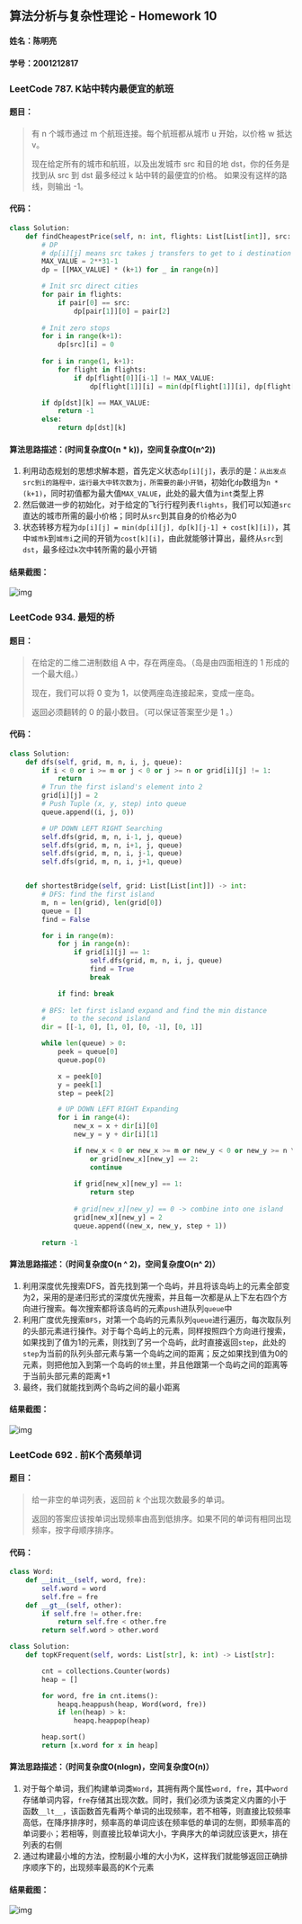 ## 算法分析与复杂性理论 - Homework 10

#### 姓名：陈明亮

#### 学号：2001212817



### LeetCode 787.  K站中转内最便宜的航班

#### 题目：

> 有 n 个城市通过 m 个航班连接。每个航班都从城市 u 开始，以价格 w 抵达 v。
>
> 现在给定所有的城市和航班，以及出发城市 src 和目的地 dst，你的任务是找到从 src 到 dst 最多经过 k 站中转的最便宜的价格。 如果没有这样的路线，则输出 -1。
>



#### 代码：

```python
class Solution:
    def findCheapestPrice(self, n: int, flights: List[List[int]], src: int, dst: int, k: int) -> int:
        # DP
        # dp[i][j] means src takes j transfers to get to i destination's min cost
        MAX_VALUE = 2**31-1
        dp = [[MAX_VALUE] * (k+1) for _ in range(n)]

        # Init src direct cities
        for pair in flights:
            if pair[0] == src:
                dp[pair[1]][0] = pair[2]
        
        # Init zero stops
        for i in range(k+1):
            dp[src][i] = 0
        
        for i in range(1, k+1):
            for flight in flights:
                if dp[flight[0]][i-1] != MAX_VALUE:
                    dp[flight[1]][i] = min(dp[flight[1]][i], dp[flight[0]][i-1] + flight[2])

        if dp[dst][k] == MAX_VALUE:
            return -1
        else:
            return dp[dst][k]
```



#### 算法思路描述：(时间复杂度O(n * k))，空间复杂度O(n^2))

1. 利用动态规划的思想求解本题，首先定义状态`dp[i][j]`，表示的是：`从出发点src到i的路程中，运行最大中转次数为j，所需要的最小开销`，初始化`dp`数组为`n * (k+1)`，同时初值都为最大值`MAX_VALUE`，此处的最大值为`int`类型上界
2. 然后做进一步的初始化，对于给定的飞行行程列表`flights`，我们可以知道`src`直达的城市所需的最小价格；同时从`src`到其自身的价格必为0
3. 状态转移方程为`dp[i][j] = min(dp[i][j], dp[k][j-1] + cost[k][i])`，其中`城市k`到`城市i`之间的开销为`cost[k][i]`，由此就能够计算出，最终从`src`到`dst`，最多经过`k`次中转所需的最小开销



#### 结果截图：

![img](https://github.com/Palette25/Algo-2021/blob/main/Homework10/figures/1.jpg)



### LeetCode 934.  最短的桥

#### 题目：

> 在给定的二维二进制数组 A 中，存在两座岛。（岛是由四面相连的 1 形成的一个最大组。）
>
> 现在，我们可以将 0 变为 1，以使两座岛连接起来，变成一座岛。
>
> 返回必须翻转的 0 的最小数目。（可以保证答案至少是 1 。）
>



#### 代码：

```python
class Solution:
    def dfs(self, grid, m, n, i, j, queue):
        if i < 0 or i >= m or j < 0 or j >= n or grid[i][j] != 1:
            return
        # Trun the first island's element into 2
        grid[i][j] = 2
        # Push Tuple (x, y, step) into queue
        queue.append((i, j, 0))

        # UP DOWN LEFT RIGHT Searching
        self.dfs(grid, m, n, i-1, j, queue)
        self.dfs(grid, m, n, i+1, j, queue)
        self.dfs(grid, m, n, i, j-1, queue)
        self.dfs(grid, m, n, i, j+1, queue)


    def shortestBridge(self, grid: List[List[int]]) -> int:
        # DFS: find the first island
        m, n = len(grid), len(grid[0])
        queue = []
        find = False

        for i in range(m):
            for j in range(n):
                if grid[i][j] == 1:
                    self.dfs(grid, m, n, i, j, queue)
                    find = True
                    break

            if find: break
        
        # BFS: let first island expand and find the min distance
        #      to the second island
        dir = [[-1, 0], [1, 0], [0, -1], [0, 1]]

        while len(queue) > 0:
            peek = queue[0]
            queue.pop(0)

            x = peek[0]
            y = peek[1]
            step = peek[2]

            # UP DOWN LEFT RIGHT Expanding
            for i in range(4):
                new_x = x + dir[i][0]
                new_y = y + dir[i][1]

                if new_x < 0 or new_x >= m or new_y < 0 or new_y >= n \
                    or grid[new_x][new_y] == 2:
                    continue
                
                if grid[new_x][new_y] == 1:
                    return step
                
                # grid[new_x][new_y] == 0 -> combine into one island
                grid[new_x][new_y] = 2
                queue.append((new_x, new_y, step + 1))
        
        return -1
```



#### 算法思路描述：（时间复杂度O(n ^ 2)，空间复杂度O(n^  2)）

1. 利用深度优先搜索DFS，首先找到第一个岛屿，并且将该岛屿上的元素全部变为2，采用的是递归形式的深度优先搜索，并且每一次都是从上下左右四个方向进行搜索。每次搜索都将该岛屿的元素`push`进队列`queue`中
2. 利用广度优先搜索`BFS`，对第一个岛屿的元素队列`queue`进行遍历，每次取队列的头部元素进行操作。对于每个岛屿上的元素，同样按照四个方向进行搜索，如果找到了值为1的元素，则找到了另一个岛屿，此时直接返回`step`，此处的`step`为当前的队列头部元素与第一个岛屿之间的距离；反之如果找到值为0的元素，则把他加入到第一个岛屿的`领土`里，并且他跟第一个岛屿之间的距离等于当前头部元素的距离+1
3. 最终，我们就能找到两个岛屿之间的最小距离



#### 结果截图：

![img](https://github.com/Palette25/Algo-2021/blob/main/Homework10/figures/2.jpg)



### LeetCode 692 .  前K个高频单词

#### 题目：

> 给一非空的单词列表，返回前 *k* 个出现次数最多的单词。
>
> 返回的答案应该按单词出现频率由高到低排序。如果不同的单词有相同出现频率，按字母顺序排序。



#### 代码：

```python
class Word:
    def __init__(self, word, fre):
        self.word = word
        self.fre = fre
    def __gt__(self, other):
        if self.fre != other.fre:
            return self.fre < other.fre
        return self.word > other.word

class Solution:
    def topKFrequent(self, words: List[str], k: int) -> List[str]:

        cnt = collections.Counter(words)
        heap = []

        for word, fre in cnt.items():
            heapq.heappush(heap, Word(word, fre))
            if len(heap) > k:
                heapq.heappop(heap)

        heap.sort()
        return [x.word for x in heap]
```



#### 算法思路描述：（时间复杂度O(nlogn)，空间复杂度O(n)）

1. 对于每个单词，我们构建单词类`Word`，其拥有两个属性`word, fre`，其中`word`存储单词内容，`fre`存储其出现次数。同时，我们必须为该类定义内置的小于函数`__lt__`，该函数首先看两个单词的出现频率，若不相等，则直接比较频率高低，在降序排序时，频率高的单词应该在频率低的单词的左侧，即频率高的单词要`小`；若相等，则直接比较单词大小，字典序大的单词就应该更`大`，排在列表的右侧
2. 通过构建最小堆的方法，控制最小堆的大小为K，这样我们就能够返回正确排序顺序下的，出现频率最高的K个元素



#### 结果截图：

![img](https://github.com/Palette25/Algo-2021/blob/main/Homework10/figures/3.jpg)

